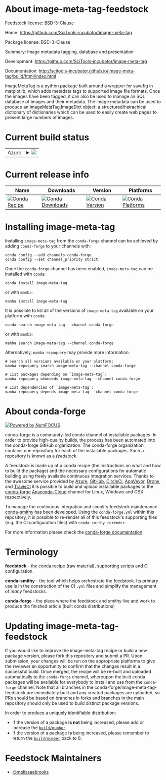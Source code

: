 About image-meta-tag-feedstock
==============================

Feedstock license: [BSD-3-Clause](https://github.com/conda-forge/image-meta-tag-feedstock/blob/main/LICENSE.txt)

Home: https://github.com/SciTools-incubator/image-meta-tag

Package license: BSD-3-Clause

Summary: Image metadata tagging, database and presentation

Development: https://github.com/SciTools-incubator/image-meta-tag

Documentation: http://scitools-incubator.github.io/image-meta-tag/build/html/index.html

ImageMetaTag is a python package built around a wrapper for savefig in matplotlib,
which adds metadata tags to supported image file formats.
Once the images have been tagged, it can also be used to manage an SQL database of
images and their metadata. The image metadata can be used to produce an
ImageMetaTag.ImageDict object: a structured/heirachical dictionary of dictionaries which
can be used to easily create web pages to present large numbers of images.


Current build status
====================


<table>
    
  <tr>
    <td>Azure</td>
    <td>
      <details>
        <summary>
          <a href="https://dev.azure.com/conda-forge/feedstock-builds/_build/latest?definitionId=440&branchName=main">
            <img src="https://dev.azure.com/conda-forge/feedstock-builds/_apis/build/status/image-meta-tag-feedstock?branchName=main">
          </a>
        </summary>
        <table>
          <thead><tr><th>Variant</th><th>Status</th></tr></thead>
          <tbody><tr>
              <td>linux_64_python3.10.____cpython</td>
              <td>
                <a href="https://dev.azure.com/conda-forge/feedstock-builds/_build/latest?definitionId=440&branchName=main">
                  <img src="https://dev.azure.com/conda-forge/feedstock-builds/_apis/build/status/image-meta-tag-feedstock?branchName=main&jobName=linux&configuration=linux%20linux_64_python3.10.____cpython" alt="variant">
                </a>
              </td>
            </tr><tr>
              <td>linux_64_python3.11.____cpython</td>
              <td>
                <a href="https://dev.azure.com/conda-forge/feedstock-builds/_build/latest?definitionId=440&branchName=main">
                  <img src="https://dev.azure.com/conda-forge/feedstock-builds/_apis/build/status/image-meta-tag-feedstock?branchName=main&jobName=linux&configuration=linux%20linux_64_python3.11.____cpython" alt="variant">
                </a>
              </td>
            </tr><tr>
              <td>linux_64_python3.8.____73_pypy</td>
              <td>
                <a href="https://dev.azure.com/conda-forge/feedstock-builds/_build/latest?definitionId=440&branchName=main">
                  <img src="https://dev.azure.com/conda-forge/feedstock-builds/_apis/build/status/image-meta-tag-feedstock?branchName=main&jobName=linux&configuration=linux%20linux_64_python3.8.____73_pypy" alt="variant">
                </a>
              </td>
            </tr><tr>
              <td>linux_64_python3.8.____cpython</td>
              <td>
                <a href="https://dev.azure.com/conda-forge/feedstock-builds/_build/latest?definitionId=440&branchName=main">
                  <img src="https://dev.azure.com/conda-forge/feedstock-builds/_apis/build/status/image-meta-tag-feedstock?branchName=main&jobName=linux&configuration=linux%20linux_64_python3.8.____cpython" alt="variant">
                </a>
              </td>
            </tr><tr>
              <td>linux_64_python3.9.____73_pypy</td>
              <td>
                <a href="https://dev.azure.com/conda-forge/feedstock-builds/_build/latest?definitionId=440&branchName=main">
                  <img src="https://dev.azure.com/conda-forge/feedstock-builds/_apis/build/status/image-meta-tag-feedstock?branchName=main&jobName=linux&configuration=linux%20linux_64_python3.9.____73_pypy" alt="variant">
                </a>
              </td>
            </tr><tr>
              <td>linux_64_python3.9.____cpython</td>
              <td>
                <a href="https://dev.azure.com/conda-forge/feedstock-builds/_build/latest?definitionId=440&branchName=main">
                  <img src="https://dev.azure.com/conda-forge/feedstock-builds/_apis/build/status/image-meta-tag-feedstock?branchName=main&jobName=linux&configuration=linux%20linux_64_python3.9.____cpython" alt="variant">
                </a>
              </td>
            </tr><tr>
              <td>osx_64_python3.10.____cpython</td>
              <td>
                <a href="https://dev.azure.com/conda-forge/feedstock-builds/_build/latest?definitionId=440&branchName=main">
                  <img src="https://dev.azure.com/conda-forge/feedstock-builds/_apis/build/status/image-meta-tag-feedstock?branchName=main&jobName=osx&configuration=osx%20osx_64_python3.10.____cpython" alt="variant">
                </a>
              </td>
            </tr><tr>
              <td>osx_64_python3.11.____cpython</td>
              <td>
                <a href="https://dev.azure.com/conda-forge/feedstock-builds/_build/latest?definitionId=440&branchName=main">
                  <img src="https://dev.azure.com/conda-forge/feedstock-builds/_apis/build/status/image-meta-tag-feedstock?branchName=main&jobName=osx&configuration=osx%20osx_64_python3.11.____cpython" alt="variant">
                </a>
              </td>
            </tr><tr>
              <td>osx_64_python3.8.____73_pypy</td>
              <td>
                <a href="https://dev.azure.com/conda-forge/feedstock-builds/_build/latest?definitionId=440&branchName=main">
                  <img src="https://dev.azure.com/conda-forge/feedstock-builds/_apis/build/status/image-meta-tag-feedstock?branchName=main&jobName=osx&configuration=osx%20osx_64_python3.8.____73_pypy" alt="variant">
                </a>
              </td>
            </tr><tr>
              <td>osx_64_python3.8.____cpython</td>
              <td>
                <a href="https://dev.azure.com/conda-forge/feedstock-builds/_build/latest?definitionId=440&branchName=main">
                  <img src="https://dev.azure.com/conda-forge/feedstock-builds/_apis/build/status/image-meta-tag-feedstock?branchName=main&jobName=osx&configuration=osx%20osx_64_python3.8.____cpython" alt="variant">
                </a>
              </td>
            </tr><tr>
              <td>osx_64_python3.9.____73_pypy</td>
              <td>
                <a href="https://dev.azure.com/conda-forge/feedstock-builds/_build/latest?definitionId=440&branchName=main">
                  <img src="https://dev.azure.com/conda-forge/feedstock-builds/_apis/build/status/image-meta-tag-feedstock?branchName=main&jobName=osx&configuration=osx%20osx_64_python3.9.____73_pypy" alt="variant">
                </a>
              </td>
            </tr><tr>
              <td>osx_64_python3.9.____cpython</td>
              <td>
                <a href="https://dev.azure.com/conda-forge/feedstock-builds/_build/latest?definitionId=440&branchName=main">
                  <img src="https://dev.azure.com/conda-forge/feedstock-builds/_apis/build/status/image-meta-tag-feedstock?branchName=main&jobName=osx&configuration=osx%20osx_64_python3.9.____cpython" alt="variant">
                </a>
              </td>
            </tr>
          </tbody>
        </table>
      </details>
    </td>
  </tr>
</table>

Current release info
====================

| Name | Downloads | Version | Platforms |
| --- | --- | --- | --- |
| [![Conda Recipe](https://img.shields.io/badge/recipe-image--meta--tag-green.svg)](https://anaconda.org/conda-forge/image-meta-tag) | [![Conda Downloads](https://img.shields.io/conda/dn/conda-forge/image-meta-tag.svg)](https://anaconda.org/conda-forge/image-meta-tag) | [![Conda Version](https://img.shields.io/conda/vn/conda-forge/image-meta-tag.svg)](https://anaconda.org/conda-forge/image-meta-tag) | [![Conda Platforms](https://img.shields.io/conda/pn/conda-forge/image-meta-tag.svg)](https://anaconda.org/conda-forge/image-meta-tag) |

Installing image-meta-tag
=========================

Installing `image-meta-tag` from the `conda-forge` channel can be achieved by adding `conda-forge` to your channels with:

```
conda config --add channels conda-forge
conda config --set channel_priority strict
```

Once the `conda-forge` channel has been enabled, `image-meta-tag` can be installed with `conda`:

```
conda install image-meta-tag
```

or with `mamba`:

```
mamba install image-meta-tag
```

It is possible to list all of the versions of `image-meta-tag` available on your platform with `conda`:

```
conda search image-meta-tag --channel conda-forge
```

or with `mamba`:

```
mamba search image-meta-tag --channel conda-forge
```

Alternatively, `mamba repoquery` may provide more information:

```
# Search all versions available on your platform:
mamba repoquery search image-meta-tag --channel conda-forge

# List packages depending on `image-meta-tag`:
mamba repoquery whoneeds image-meta-tag --channel conda-forge

# List dependencies of `image-meta-tag`:
mamba repoquery depends image-meta-tag --channel conda-forge
```


About conda-forge
=================

[![Powered by
NumFOCUS](https://img.shields.io/badge/powered%20by-NumFOCUS-orange.svg?style=flat&colorA=E1523D&colorB=007D8A)](https://numfocus.org)

conda-forge is a community-led conda channel of installable packages.
In order to provide high-quality builds, the process has been automated into the
conda-forge GitHub organization. The conda-forge organization contains one repository
for each of the installable packages. Such a repository is known as a *feedstock*.

A feedstock is made up of a conda recipe (the instructions on what and how to build
the package) and the necessary configurations for automatic building using freely
available continuous integration services. Thanks to the awesome service provided by
[Azure](https://azure.microsoft.com/en-us/services/devops/), [GitHub](https://github.com/),
[CircleCI](https://circleci.com/), [AppVeyor](https://www.appveyor.com/),
[Drone](https://cloud.drone.io/welcome), and [TravisCI](https://travis-ci.com/)
it is possible to build and upload installable packages to the
[conda-forge](https://anaconda.org/conda-forge) [Anaconda-Cloud](https://anaconda.org/)
channel for Linux, Windows and OSX respectively.

To manage the continuous integration and simplify feedstock maintenance
[conda-smithy](https://github.com/conda-forge/conda-smithy) has been developed.
Using the ``conda-forge.yml`` within this repository, it is possible to re-render all of
this feedstock's supporting files (e.g. the CI configuration files) with ``conda smithy rerender``.

For more information please check the [conda-forge documentation](https://conda-forge.org/docs/).

Terminology
===========

**feedstock** - the conda recipe (raw material), supporting scripts and CI configuration.

**conda-smithy** - the tool which helps orchestrate the feedstock.
                   Its primary use is in the construction of the CI ``.yml`` files
                   and simplify the management of *many* feedstocks.

**conda-forge** - the place where the feedstock and smithy live and work to
                  produce the finished article (built conda distributions)


Updating image-meta-tag-feedstock
=================================

If you would like to improve the image-meta-tag recipe or build a new
package version, please fork this repository and submit a PR. Upon submission,
your changes will be run on the appropriate platforms to give the reviewer an
opportunity to confirm that the changes result in a successful build. Once
merged, the recipe will be re-built and uploaded automatically to the
`conda-forge` channel, whereupon the built conda packages will be available for
everybody to install and use from the `conda-forge` channel.
Note that all branches in the conda-forge/image-meta-tag-feedstock are
immediately built and any created packages are uploaded, so PRs should be based
on branches in forks and branches in the main repository should only be used to
build distinct package versions.

In order to produce a uniquely identifiable distribution:
 * If the version of a package **is not** being increased, please add or increase
   the [``build/number``](https://docs.conda.io/projects/conda-build/en/latest/resources/define-metadata.html#build-number-and-string).
 * If the version of a package **is** being increased, please remember to return
   the [``build/number``](https://docs.conda.io/projects/conda-build/en/latest/resources/define-metadata.html#build-number-and-string)
   back to 0.

Feedstock Maintainers
=====================

* [@melissaebrooks](https://github.com/melissaebrooks/)

